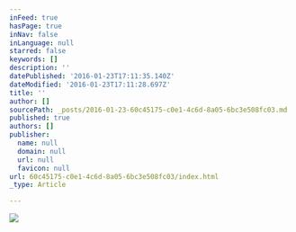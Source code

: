 ```yaml
---
inFeed: true
hasPage: true
inNav: false
inLanguage: null
starred: false
keywords: []
description: ''
datePublished: '2016-01-23T17:11:35.140Z'
dateModified: '2016-01-23T17:11:28.697Z'
title: ''
author: []
sourcePath: _posts/2016-01-23-60c45175-c0e1-4c6d-8a05-6bc3e508fc03.md
published: true
authors: []
publisher:
  name: null
  domain: null
  url: null
  favicon: null
url: 60c45175-c0e1-4c6d-8a05-6bc3e508fc03/index.html
_type: Article

---
```

![](https://the-grid-user-content.s3-us-west-2.amazonaws.com/9ca5ca89-8edb-479e-bc3b-ba1ffba5a454.jpg)